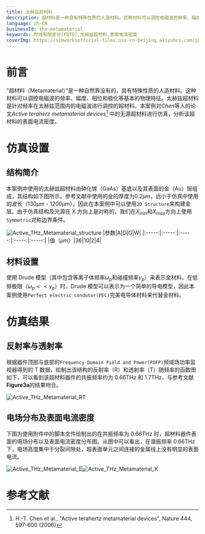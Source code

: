 ```yaml
---
title: 太赫兹超材料
description: 超材料是一种具有特殊性质的人造材料。这种材料可以调控电磁波的频率、幅度、相位和极化等基本的物理特征。本案例对Chen等人的论文中的无源超材料进行仿真，分析该超材料的表面电流密度。
language: zh-CN
businessId: thz-metamaterial
keywords: 时域有限差分(FDTD),太赫兹超材料,表面电流密度
coverImg: https://simworksofficial-files.oss-cn-beijing.aliyuncs.com/jpg/Active_THz_Metamaterial_structure_20240117165143A048.jpg
---
```


# 前言

“超材料（Metamaterial）”是一种自然界没有的，具有特殊性质的人造材料。这种材料可以调控电磁波的频率、幅度、相位和极化等基本的物理特征。太赫兹超材料是针对频率在太赫兹范围内的电磁波进行调控的超材料。本案例对*Chen*等人的论文*Active teraherz metamaterial devices[^1]* 中的无源超材料进行仿真，分析该超材料的表面电流密度。

# 仿真设置

## 结构简介

本案例中使用的太赫兹超材料由砷化镓（GaAs）基底以及其表面的金（Au）层组成，其结构如下图所示。参考文献中使用的金的厚度为$0.2 \mu m$，远小于仿真中使用的波长（130$\mu m$ - 1200$\mu m$），因此在本案例中可以使用`2D Structure`来构建金层。由于仿真结构及光源在 X 方向上是对称的，我们在$X_{min}$和$X_{max}$方向上使用`Symmetric`对称边界条件。

![Active_THz_Metamaterial_structure](https://simworksofficial-files.oss-cn-beijing.aliyuncs.com/mdfile/resources/img/Active_THz_Metamaterial_structure.png)
|参数|A|D|G|W|
|:-----:|:-----:|:-----:|:-----:|:-----:|
|值（$\mu m$）|36|10|2|4|

## 材料设置

使用 Drude 模型（其中包含等离子体频率$\omega_p$和碰撞频率$\gamma_p$）来表示金材料。在低频极限（$\omega_p << \gamma_p$）时，Drude 模型可以表示为一个简单的导电模型，因此本案例使用`Perfect electric condutor(PEC)`完美电导体材料来代替金材料。

# 仿真结果

## 反射率与透射率

根据器件顶部与底部的`Frequency-Domain Field and Power(FDFP)`频域场功率监视器得到的 T 数据，绘制出该结构的反射率（R）和透射率（T）随频率的函数图如下，可以看到该超材料器件的共振频率约为 0.66THz 和 1.7THz，与参考文献**Figure3a**的结果吻合。

![Active_THz_Metamaterial_RT](https://simworksofficial-files.oss-cn-beijing.aliyuncs.com/mdfile/resources/img/Active_THz_Metamaterial_RT.png)

## 电场分布及表面电流密度

下图为使用附件中的脚本文件绘制出的在共振频率为 0.66THz 时，超材料器件表面的电场分布以及表面电流密度分布图。从图中可以看出，在谐振频率 0.66THz 下，电场高度集中于分裂间隙处，超表面单元之间连接的金属线上没有明显的表面电流。

![Active_THz_Metamaterial_E](https://simworksofficial-files.oss-cn-beijing.aliyuncs.com/mdfile/resources/img/Active_THz_Metamaterial_E.png)![Active_THz_Metamaterial_K](https://simworksofficial-files.oss-cn-beijing.aliyuncs.com/mdfile/resources/img/Active_THz_Metamaterial_K.png)

# 参考文献

[^1]: H.-T. Chen et al., "Active terahertz metamaterial devices", Nature 444, 597-600 (2006)

